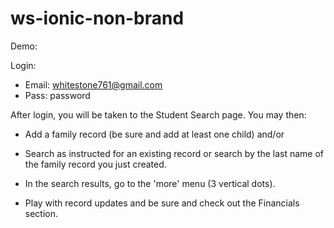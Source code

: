 # ws-ionic-non-brand

Demo:

Login:
- Email: whitestone761@gmail.com
- Pass: password

After login, you will be taken to the Student Search page. You may then:

- Add a family record (be sure and add at least one child) and/or

- Search as instructed for an existing record or search by the last name of the 
  family record you just created. 
  
- In the search results, go to the 'more' menu (3 vertical dots).

- Play with record updates and be sure and check out the Financials section.
